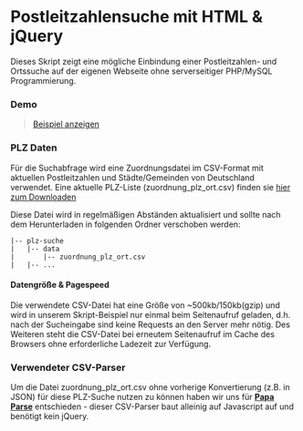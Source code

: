 # Postleitzahlensuche mit HTML & jQuery

Dieses Skript zeigt eine mögliche Einbindung einer Postleitzahlen- und Ortssuche auf der eigenen Webseite ohne serverseitiger PHP/MySQL Programmierung. 

### Demo
> [Beispiel anzeigen](http://rawgit.com/plzTeam/web-snippets/master/plz-suche/index.html)

### PLZ Daten

Für die Suchabfrage wird eine Zuordnungsdatei im CSV-Format mit aktuellen Postleitzahlen und Städte/Gemeinden von Deutschland verwendet. Eine aktuelle PLZ-Liste (zuordnung_plz_ort.csv) finden sie [hier zum Downloaden](http://www.suche-postleitzahl.org/downloads)

Diese Datei wird in regelmäßigen Abständen aktualisiert und sollte nach dem Herunterladen in folgenden Ordner verschoben werden:

    |-- plz-suche
    |   |-- data
    |       |-- zuordnung_plz_ort.csv
    |   |-- ...

#### Datengröße & Pagespeed

Die verwendete CSV-Datei hat eine Größe von ~500kb/150kb(gzip) und wird in unserem Skript-Beispiel nur einmal beim Seitenaufruf geladen, d.h. nach der Sucheingabe sind keine Requests an den Server mehr nötig. Des Weiteren steht die CSV-Datei bei erneutem Seitenaufruf im Cache des Browsers ohne erforderliche Ladezeit zur Verfügung.

### Verwendeter CSV-Parser

Um die Datei zuordnung_plz_ort.csv ohne vorherige Konvertierung (z.B. in JSON) für diese PLZ-Suche nutzen zu können haben wir uns für [**Papa Parse**](http://papaparse.com/) entschieden - dieser CSV-Parser baut alleinig auf Javascript auf und benötigt kein jQuery.
